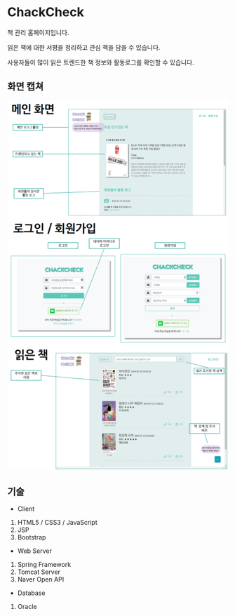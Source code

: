 # ChackCheck
책 관리 홈페이지입니다. 

읽은 책에 대한 서평을 정리하고 관심 책을 담을 수 있습니다. 

사용자들이 많이 읽은 트렌드한 책 정보와 활동로그를 확인할 수 있습니다. 

## 화면 캡쳐

![main](./image/main.PNG)
![login](./image/login.PNG)
![read](./image/read.PNG)
## 기술
* Client
1. HTML5 / CSS3 / JavaScript
2. JSP
3. Bootstrap
* Web Server
1. Spring Framework
2. Tomcat Server
3. Naver Open API
* Database
1. Oracle
